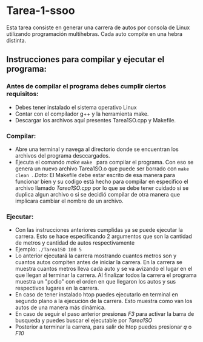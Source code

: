 # Tarea-1-ssoo
Esta tarea consiste en generar una carrera de autos por consola de Linux utilizando programación multihebras. Cada auto compite en una hebra distinta.

## Instrucciones para compilar y ejecutar el programa:
### Antes de compilar el programa debes cumplir ciertos requisitos:
- Debes tener instalado el sistema operativo Linux
- Contar con el compilador g++ y la herramienta make.
- Descargar los archivos aquí presentes Tarea1SO.cpp y Makefile.
### Compilar:
- Abre una terminal y navega al directorio donde se encuentran los archivos del programa desccargados.
- Ejecuta el comando *make* ```make ``` para compilar el programa. Con eso se genera un nuevo archivo Tarea1SO.o
  que puede ser borrado con ```make clean ```. *Dato:* El Makefile debe estar escrito de esa manera para funcionar bien y su codigo está hecho para compilar en especifico el archivo llamado *Tarea1SO.cpp* por lo que se debe tener cuidado si se duplica algun archivo o si se decidió compilar de otra manera que implicara cambiar el nombre de un archivo.
### Ejecutar:
- Con las instrucciones anteriores cumplidas ya se puede ejecutar la carrera. Esto se hace especificando 2 argumentos que son la cantidad de metros y cantidad de autos respectivamente
- Ejemplo: ```./Tarea1SO 100 5 ```
- Lo anterior ejecutará la carrera mostrando cuantos metros son y cuantos autos compiten antes de iniciar la carrera. En la carrera se muestra cuantos metros lleva cada auto y se va avizando el lugar en el que llegan al terminar la carrera. Al finalizar todos la carrera el programa muestra un "podio" con el orden en que llegaron los autos y sus respectivos lugares en la carrera.
- En caso de tener instalado htop puedes ejecutarlo en terminal en segundo plano a la ejecución de la carrera. Esto muestra como van los autos de una manera más dinámica.
- En caso de seguir el paso anterior presionas *F3* para activar la barra de busqueda y puedes buscar el ejecutable por *Tarea1SO*
- Posterior a terminar la carrera, para salir de htop puedes presionar *q* o *F10*
